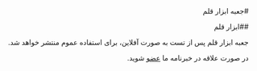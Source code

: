 <div dir="rtl">
#جعبه ابزار قلم

##ابزار قلم

جعبه ابزار قلم پس از تست به صورت آفلاین، برای استفاده عموم منتشر خواهد شد.

در صورت علاقه در خبرنامه ما [عضو](http://eepurl.com/b-zWqj) شوید.
</div>
